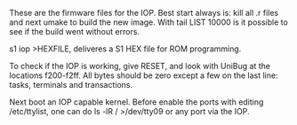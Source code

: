 These are the firmware files for the IOP.  Best start always is: kill all .r files and next umake to build the new image.
With tail LIST 10000 is it possible to see if the build went without errors.

s1 iop >HEXFILE, deliveres a S1 HEX file for ROM programming.

To check if the IOP is working, give RESET, and look with UniBug at the locations f200-f2ff. All bytes should be zero except
a few on the last line: tasks, terminals and transactions.

Next boot an IOP capable kernel. Before enable the ports with editing /etc/ttylist, one can do
ls -lR / >/dev/tty09 or any port via the IOP.

